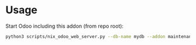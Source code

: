 # Usage

Start Odoo including this addon (from repo root):

```bash
python3 scripts/nix_odoo_web_server.py --db-name mydb --addon maintenance_account
```
